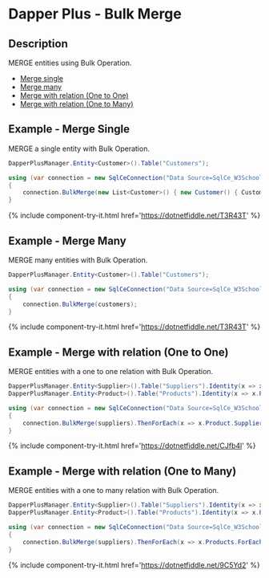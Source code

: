 # Dapper Plus - Bulk Merge

## Description
MERGE entities using Bulk Operation.

- [Merge single](#example---merge-single)
- [Merge many](#example---merge-many)
- [Merge with relation (One to One)](#example---merge-with-relation-one-to-one)
- [Merge with relation (One to Many)](#example---merge-with-relation-one-to-many)

## Example - Merge Single
MERGE a single entity with Bulk Operation.

```csharp
DapperPlusManager.Entity<Customer>().Table("Customers"); 

using (var connection = new SqlCeConnection("Data Source=SqlCe_W3Schools.sdf"))
{
	connection.BulkMerge(new List<Customer>() { new Customer() { CustomerName = "ExampleBulkInsert", ContactName = "Example Name :" +  1}});
}		
```
{% include component-try-it.html href='https://dotnetfiddle.net/T3R43T' %}

## Example - Merge Many
MERGE many entities with Bulk Operation.

```csharp
DapperPlusManager.Entity<Customer>().Table("Customers"); 

using (var connection = new SqlCeConnection("Data Source=SqlCe_W3Schools.sdf"))
{
	connection.BulkMerge(customers);
}
```
{% include component-try-it.html href='https://dotnetfiddle.net/T3R43T' %}

## Example - Merge with relation (One to One)
MERGE entities with a one to one relation with Bulk Operation.

```csharp
DapperPlusManager.Entity<Supplier>().Table("Suppliers").Identity(x => x.SupplierID);
DapperPlusManager.Entity<Product>().Table("Products").Identity(x => x.ProductID);

using (var connection = new SqlCeConnection("Data Source=SqlCe_W3Schools.sdf"))
{	
	connection.BulkMerge(suppliers).ThenForEach(x => x.Product.SupplierID = x.SupplierID).ThenBulkMerge(x => x.Product);
}
```
{% include component-try-it.html href='https://dotnetfiddle.net/CJfb4l' %}

## Example - Merge with relation (One to Many)
MERGE entities with a one to many relation with Bulk Operation.

```csharp
DapperPlusManager.Entity<Supplier>().Table("Suppliers").Identity(x => x.SupplierID);
DapperPlusManager.Entity<Product>().Table("Products").Identity(x => x.ProductID);

using (var connection = new SqlCeConnection("Data Source=SqlCe_W3Schools.sdf"))
{
	connection.BulkMerge(suppliers).ThenForEach(x => x.Products.ForEach(y => y.SupplierID =  x.SupplierID)).ThenBulkMerge(x => x.Products);
}
```
{% include component-try-it.html href='https://dotnetfiddle.net/9C5Yd2' %}
